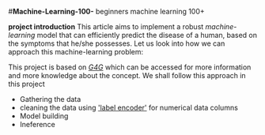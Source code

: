 #**Machine-Learning-100-**
beginners machine learning 100+

**project introduction** 
This article aims to implement a robust *machine-learning* model that can efficiently predict the disease of a human, based on the symptoms that he/she possesses. Let us look into how we can approach this machine-learning problem:

This project is based on *[G4G](https://www.geeksforgeeks.org/disease-prediction-using-machine-learning/)* which can be accessed for more information and more knowledge about the concept.
We shall follow this approach in this project
- Gathering the data
- cleaning the data using ['label encoder'](https://www.geeksforgeeks.org/ml-label-encoding-of-datasets-in-python/) for  numerical data columns
- Model building
- Ineference
 

